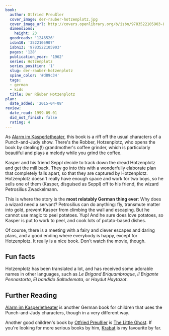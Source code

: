 ```yaml
---
book:
  author: Otfried Preußler
  cover_image: der-rauber-hotzenplotz.jpg
  cover_image_url: http://covers.openlibrary.org/b/isbn/9783522105903-L.jpg
  dimensions:
    height: 23
  goodreads: '1246526'
  isbn10: '3522105907'
  isbn13: '9783522105903'
  pages: '128'
  publication_year: '1962'
  series: Hotzenplotz
  series_position: '1'
  slug: der-rauber-hotzenplotz
  spine_color: '#d89c34'
  tags:
  - german
  - kids
  title: Der Räuber Hotzenplotz
plan:
  date_added: '2015-04-08'
review:
  date_read: 1999-09-01
  did_not_finish: false
  rating: 4
---
```


As [Alarm im Kasperletheater](https://books.rixx.de/reviews/1998/alarm-im-kasperletheater/), this book is a riff off the
usual characters of a Punch-and-Judy show. There's the Robber, Hotzenplotz, who opens the book by stealing(!)
grandmother's coffee grinder, which is particularly beautiful and plays a melody while you grind the coffee.

Kasper and his friend Seppl decide to track down the dread Hotzenplotz and get the mill back. They go into this with a
wonderfully elaborate plan that completely falls apart, so that they are captured by Hotzenplotz. Hotzenplotz doesn't
really have enough space and work for two boys, so he sells one of them (Kasper, disguised as Seppl) off to his friend,
the wizard Petrosilius Zwackelmann.

This is where the story is the **most relatably German thing ever**: Why does a wizard need a servant? Petrosilius can
do anything: fly, transmute matter into gold, prevent Kasper from climbing the wall and escaping. But he cannot use
magic to peel potatoes. Yup! And he sure does love potatoes, so Kasper is put to work to peel, and cook lots of
potato-based dishes.

Of course, there is a meeting with a fairy and clever escapes and daring plans, and a good ending where everybody is
happy, except for Hotzenplotz. It really is a nice book. Don't watch the movie, though.

## Fun facts

Hotzenplotz has been translated a lot, and has received some adorable names in other languages, such as *Le Brigand
Briquambroque*, *Il Brigante Pennastorta*, *El bandido Saltodemata*, or *Haydut Haytazot*.

## Further Reading

[Alarm im Kasperletheater](https://books.rixx.de/reviews/1998/alarm-im-kasperletheater) is another German book for
children that uses the Punch-and-Judy characters, though in a very different way.

Another good children's book by [Otfried Preußler](https://books.rixx.de/otfried-preussler/) is
[The Little Ghost](https://books.rixx.de/reviews/2001/the-little-ghost). If you're looking for more serious books by
him, [Krabat](https://books.rixx.de/reviews/2005/krabat) is my favourite by far.
